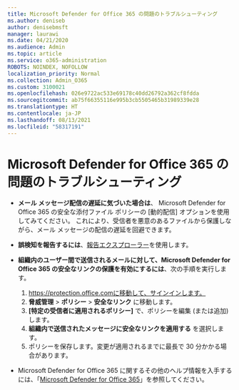 ```yaml
---
title: Microsoft Defender for Office 365 の問題のトラブルシューティング
ms.author: deniseb
author: denisebmsft
manager: laurawi
ms.date: 04/21/2020
ms.audience: Admin
ms.topic: article
ms.service: o365-administration
ROBOTS: NOINDEX, NOFOLLOW
localization_priority: Normal
ms.collection: Admin_O365
ms.custom: 3100021
ms.openlocfilehash: 026e9722ac533e69178c40dd26792a362cf8fdda
ms.sourcegitcommit: ab75f66355116e995b3cb5505465b31989339e28
ms.translationtype: HT
ms.contentlocale: ja-JP
ms.lasthandoff: 08/13/2021
ms.locfileid: "58317191"
---
```

# <a name="troubleshoot-issues-with-microsoft-defender-for-office-365"></a>Microsoft Defender for Office 365 の問題のトラブルシューティング

- **メール メッセージ配信の遅延に気づいた場合は**、 Microsoft Defender for Office 365 の安全な添付ファイル ポリシーの [動的配信] オプションを使用してみてください。 これにより、受信者を悪意のあるファイルから保護しながら、メール メッセージの配信の遅延を回避できます。
- **誤検知を報告するには**、[報告エクスプローラー](https://protection.office.com/reportsubmission)を使用します。
- **組織内のユーザー間で送信されるメールに対して、Microsoft Defender for Office 365 の安全なリンクの保護を有効にするには**、次の手順を実行します。
    1. https://protection.office.comに移動して、サインインします。
    2. **脅威管理** > **ポリシー** > **安全なリンク** に移動します。
    3. **[特定の受信者に適用されるポリシー]** で、ポリシーを編集 (または追加) します。
    4. **組織内で送信されたメッセージに安全なリンクを適用する** を選択します。
    5. ポリシーを保存します。変更が適用されるまでに最長で 30 分かかる場合があります。

- Microsoft Defender for Office 365 に関するその他のヘルプ情報を入手するには、「[Microsoft Defender for Office 365](https://docs.microsoft.com/microsoft-365/security/office-365-security/office-365-atp)」を参照してください。